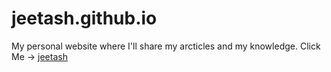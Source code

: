 # jeetash.github.io

My personal website where I'll share my arcticles and my knowledge. Click Me -> [jeetash](https://jeetash.github.io)
